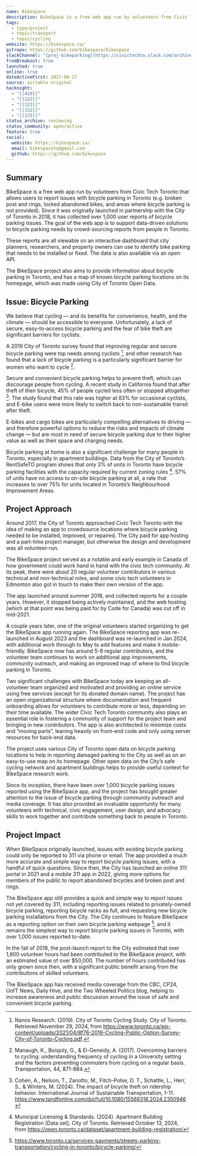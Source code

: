 ```yaml
---
name: Bikespace
description: BikeSpace is a free web app run by volunteers from Civic Tech Toronto that allows users to report issues with bicycle parking in Toronto.
tags:
  - type/project
  - topic/transport
  - topic/cycling
website: https://bikespace.ca/
gitrepo: https://github.com/bikespace/bikespace
slackChannel: "[proj-bikeparking](https://civictechto.slack.com/archives/C61CZLA5V)"
fromBreakout: true
launched: true
online: true
dateActiveFirst: 2017-06-27
source: airtable original
hacknight:
  - "[[419]]"
  - "[[122]]"
  - "[[123]]"
  - "[[152]]"
  - "[[175]]"
status_archive: reviewing
status_community: open/active
feature: true
social:
  website: https://bikespace.ca/
  email: bikespaceto@gmail.com
  github: https://github.com/bikespace
---
```


## Summary

BikeSpace is a free web app run by volunteers from Civic Tech Toronto that allows users to report issues with bicycle parking in Toronto (e.g. broken post and rings, locked abandoned bikes, and areas where bicycle parking is not provided). Since it was originally launched in partnership with the City of Toronto in 2018, it has collected over 1,000 user reports of bicycle parking issues. The goal of the web app is to support data-driven solutions to bicycle parking needs by crowd-sourcing reports from people in Toronto.

These reports are all viewable on an interactive dashboard that city planners, researchers, and property owners can use to identify bike parking that needs to be installed or fixed. The data is also available via an open API.

The BikeSpace project also aims to provide information about bicycle parking in Toronto, and has a map of known bicycle parking locations on its homepage, which was made using City of Toronto Open Data.

## Issue: Bicycle Parking

We believe that cycling — and its benefits for convenience, health, and the climate — should be accessible to everyone. Unfortunately, a lack of secure, easy-to-access bicycle parking and the fear of bike theft are significant barriers for cyclists. 

A 2019 City of Toronto survey found that improving regular and secure bicycle parking were top needs among cyclists [^1], and other research has found that a lack of bicycle parking is a particularly significant barrier for women who want to cycle [^2].

Secure and convenient bicycle parking helps to prevent theft, which can discourage people from cycling. A recent study in California found that after theft of their bicycle, 45% of people cycled less often or stopped altogether [^3]. The study found that this rate was higher at 83% for occasional cyclists, and E-bike users were more likely to switch back to non-sustainable transit after theft.

E-bikes and cargo bikes are particularly compelling alternatives to driving — and therefore powerful options to reduce the risks and impacts of climate change — but are most in need of secure bicycle parking due to their higher value as well as their space and charging needs.

Bicycle parking at home is also a significant challenge for many people in Toronto, especially in apartment buildings. Data from the City of Toronto’s RentSafeTO program shows that only 3% of units in Toronto have bicycle parking facilities with the capacity required by current zoning rules [^4]. 57% of units have no access to on-site bicycle parking at all, a rate that increases to over 75% for units located in Toronto’s Neighbourhood Improvement Areas.

## Project Approach

Around 2017, the City of Toronto approached Civic Tech Toronto with the idea of making an app to crowdsource locations where bicycle parking needed to be installed, improved, or repaired. The City paid for app hosting and a part-time project manager, but otherwise the design and development was all volunteer-run. 

The BikeSpace project served as a notable and early example in Canada of how government could work hand in hand with the civic tech community. At its peak, there were about 20 regular volunteer contributors in various technical and non-technical roles, and some civic tech volunteers in Edmonton also got in touch to make their own version of the app.

The app launched around summer 2018, and collected reports for a couple years. However, it stopped being actively maintained, and the web hosting (which at that point was being paid for by Code for Canada) was cut off in mid-2021.

A couple years later, one of the original volunteers started organizing to get the BikeSpace app running again. The BikeSpace reporting app was re-launched in August 2023 and the dashboard was re-launched in Jan 2024, with additional work through to May to add features and make it mobile-friendly. BikeSpace now has around 5-8 regular contributors, and the volunteer team continues to work on additional app improvements, community outreach, and making an improved map of where to find bicycle parking in Toronto.

Two significant challenges with BikeSpace today are keeping an all-volunteer team organized and motivated and providing an online service using free services (except for its donated domain name). The project has an open organizational structure where documentation and frequent onboarding allows for volunteers to contribute more or less, depending on their time available. The wider Civic Tech Toronto community also plays an essential role in fostering a community of support for the project team and bringing in new contributors. The app is also architected to minimize costs and “moving parts”, leaning heavily on front-end code and only using server resources for back-end data.

The project uses various City of Toronto open data on bicycle parking locations to help in reporting damaged parking to the City as well as on an easy-to-use map on its homepage. Other open data on the City’s safe cycling network and apartment buildings helps to provide useful context for BikeSpace research work.

Since its inception, there have been over 1,000 bicycle parking issues reported using the BikeSpace app, and the project has brought greater attention to the issue of bicycle parking through community outreach and media coverage. It has also provided an invaluable opportunity for many volunteers with technical, civic engagement, user design, and advocacy skills to work together and contribute something back to people in Toronto.

## Project Impact

When BikeSpace originally launched, issues with existing bicycle parking could only be reported to 311 via phone or email. The app provided a much more accurate and simple way to report bicycle parking issues, with a handful of quick questions. Since then, the City has launched an online 311 portal in 2021 and a mobile 311 app in 2022, giving more options for members of the public to report abandoned bicycles and broken post and rings.

The BikeSpace app still provides a quick and simple way to report issues not yet covered by 311, including reporting issues related to privately-owned bicycle parking, reporting bicycle racks as full, and requesting new bicycle parking installations from the City. The City continues to feature BikeSpace as a reporting option on their own bicycle parking webpage [^5], and it remains the simplest way to report bicycle parking issues in Toronto, with over 1,000 issues reported to-date.

In the fall of 2018, the post-launch report to the City estimated that over 1,800 volunteer hours had been contributed to the BikeSpace project, with an estimated value of over $50,000. The number of hours contributed has only grown since then, with a significant public benefit arising from the contributions of skilled volunteers.

The BikeSpace app has received media coverage from the CBC, CP24, UofT News, Daily Hive, and the Two Wheeled Politics blog, helping to increase awareness and public discussion around the issue of safe and convenient bicycle parking.


[^1]: Nanos Research. (2019). City of Toronto Cycling Study. City of Toronto. Retrieved November 29, 2024, from https://www.toronto.ca/wp-content/uploads/2021/04/8f76-2019-Cycling-Public-Option-Survey-City-of-Toronto-Cycling.pdf.
[^2]: Manaugh, K., Boisjoly, G., & El-Geneidy, A. (2017). Overcoming barriers to cycling: understanding frequency of cycling in a University setting and the factors preventing commuters from cycling on a regular basis. Transportation, 44, 871-884.
[^3]: Cohen, A., Nelson, T., Zanotto, M., Fitch-Polse, D. T., Schattle, L., Herr, S., & Winters, M. (2024). The impact of bicycle theft on ridership behavior. International Journal of Sustainable Transportation, 1-11. https://www.tandfonline.com/doi/full/10.1080/15568318.2024.2350946
[^4]: Municipal Licensing & Standards. (2024). Apartment Building Registration [Data set]. City of Toronto. Retrieved October 13, 2024, from https://open.toronto.ca/dataset/apartment-building-registration/
[^5]: https://www.toronto.ca/services-payments/streets-parking-transportation/cycling-in-toronto/bicycle-parking/